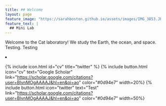```yaml
---
title: ## Welcome
layout: page
feature_image: "https://sarahboston.github.io/assets/images/IMG_3853.JPG"
feature_text: |
  ## Mini Lab
---
```


Welcome to the Cat laboratory! We study the Earth, the ocean, and space. Testing. Testing

<li title="">
    <a class="button button--circle scholar-button" itemprop="sameAs" href="" target="_blank">
    <i class="ai ai-google-scholar"></i>
    </a>
  </li>


{% include icon.html id="cv" title="twitter" %}
{% include button.html icon="cv" text="Google Scholar" link="https://scholar.google.com/citations?user=BlvnMOgAAAAJ&hl=en&oi=ao" color="#0d94e7" width=20%}
{% include button.html icon="twitter" text="Test" link="https://scholar.google.com/citations?user=BlvnMOgAAAAJ&hl=en&oi=ao" color="#0d94e7" width=50%}